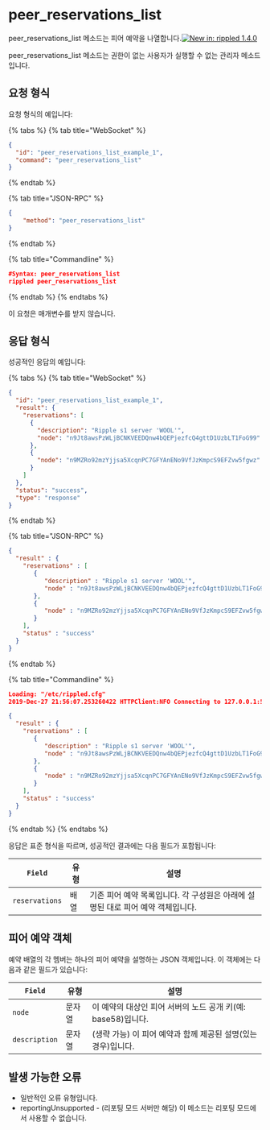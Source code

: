# peer\_reservations\_list

peer\_reservations\_list 메소드는 피어 예약을 나열합니다.[![New in: rippled 1.4.0](https://img.shields.io/badge/New%20in-rippled%201.4.0-blue.svg)](https://github.com/ripple/rippled/releases/tag/1.4.0)

peer\_reservations\_list 메소드는 권한이 없는 사용자가 실행할 수 없는 관리자 메소드입니다.

## 요청 형식

요청 형식의 예입니다:

{% tabs %}
{% tab title="WebSocket" %}
```json
{
  "id": "peer_reservations_list_example_1",
  "command": "peer_reservations_list"
}
```
{% endtab %}

{% tab title="JSON-RPC" %}
```json
{
    "method": "peer_reservations_list"
}
```
{% endtab %}

{% tab title="Commandline" %}
```json
#Syntax: peer_reservations_list
rippled peer_reservations_list
```
{% endtab %}
{% endtabs %}

이 요청은 매개변수를 받지 않습니다.

## 응답 형식

성공적인 응답의 예입니다:

{% tabs %}
{% tab title="WebSocket" %}
```json
{
  "id": "peer_reservations_list_example_1",
  "result": {
    "reservations": [
      {
        "description": "Ripple s1 server 'WOOL'",
        "node": "n9Jt8awsPzWLjBCNKVEEDQnw4bQEPjezfcQ4gttD1UzbLT1FoG99"
      },
      {
        "node": "n9MZRo92mzYjjsa5XcqnPC7GFYAnENo9VfJzKmpcS9EFZvw5fgwz"
      }
    ]
  },
  "status": "success",
  "type": "response"
}
```
{% endtab %}

{% tab title="JSON-RPC" %}
```json
{
  "result" : {
    "reservations" : [
       {
          "description" : "Ripple s1 server 'WOOL'",
          "node" : "n9Jt8awsPzWLjBCNKVEEDQnw4bQEPjezfcQ4gttD1UzbLT1FoG99"
       },
       {
          "node" : "n9MZRo92mzYjjsa5XcqnPC7GFYAnENo9VfJzKmpcS9EFZvw5fgwz"
       }
    ],
    "status" : "success"
  }
}
```
{% endtab %}

{% tab title="Commandline" %}
```json
Loading: "/etc/rippled.cfg"
2019-Dec-27 21:56:07.253260422 HTTPClient:NFO Connecting to 127.0.0.1:5005

{
  "result" : {
    "reservations" : [
       {
          "description" : "Ripple s1 server 'WOOL'",
          "node" : "n9Jt8awsPzWLjBCNKVEEDQnw4bQEPjezfcQ4gttD1UzbLT1FoG99"
       },
       {
          "node" : "n9MZRo92mzYjjsa5XcqnPC7GFYAnENo9VfJzKmpcS9EFZvw5fgwz"
       }
    ],
    "status" : "success"
  }
}
```
{% endtab %}
{% endtabs %}

응답은 표준 형식을 따르며, 성공적인 결과에는 다음 필드가 포함됩니다:

| `Field`        | 유형 | 설명                                             |
| -------------- | -- | ---------------------------------------------- |
| `reservations` | 배열 | 기존 피어 예약 목록입니다. 각 구성원은 아래에 설명된 대로 피어 예약 객체입니다. |

## 피어 예약 객체

예약 배열의 각 멤버는 하나의 피어 예약을 설명하는 JSON 객체입니다. 이 객체에는 다음과 같은 필드가 있습니다:

| `Field`       | 유형  | 설명                                      |
| ------------- | --- | --------------------------------------- |
| `node`        | 문자열 | 이 예약의 대상인 피어 서버의 노드 공개 키(예: base58)입니다. |
| `description` | 문자열 | (생략 가능) 이 피어 예약과 함께 제공된 설명(있는 경우)입니다.   |

## 발생 가능한 오류

* 일반적인 오류 유형입니다.
* reportingUnsupported - (리포팅 모드 서버만 해당) 이 메소드는 리포팅 모드에서 사용할 수 없습니다.
